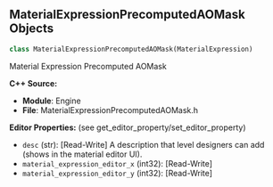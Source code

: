## MaterialExpressionPrecomputedAOMask Objects

```python
class MaterialExpressionPrecomputedAOMask(MaterialExpression)
```

Material Expression Precomputed AOMask

**C++ Source:**

- **Module**: Engine
- **File**: MaterialExpressionPrecomputedAOMask.h

**Editor Properties:** (see get_editor_property/set_editor_property)

- ``desc`` (str):  [Read-Write] A description that level designers can add (shows in the material editor UI).
- ``material_expression_editor_x`` (int32):  [Read-Write]
- ``material_expression_editor_y`` (int32):  [Read-Write]

<a id="unreal.MaterialExpressionPreSkinnedLocalBounds"></a>
